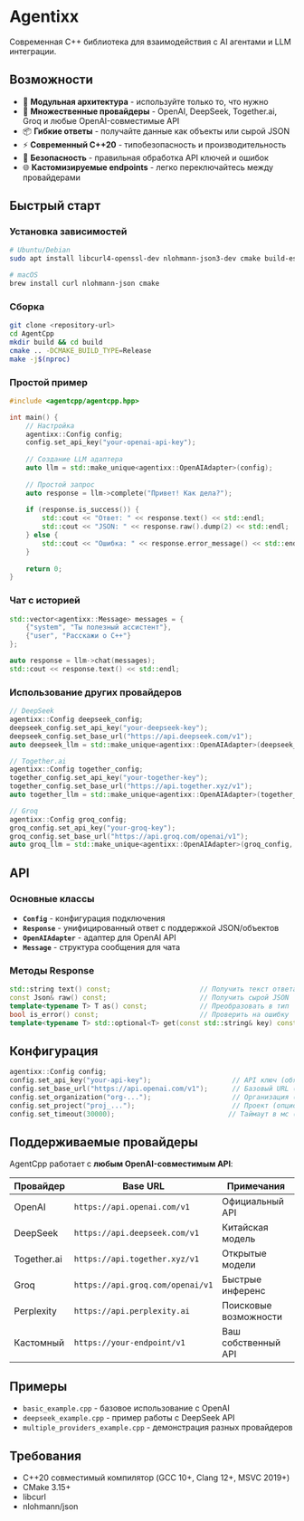 # Agentixx

Современная C++ библиотека для взаимодействия с AI агентами и LLM интеграции.

## Возможности

- 🔧 **Модульная архитектура** - используйте только то, что нужно
- 🚀 **Множественные провайдеры** - OpenAI, DeepSeek, Together.ai, Groq и любые OpenAI-совместимые API
- 📦 **Гибкие ответы** - получайте данные как объекты или сырой JSON
- ⚡ **Современный C++20** - типобезопасность и производительность
- 🔐 **Безопасность** - правильная обработка API ключей и ошибок
- 🌐 **Кастомизируемые endpoints** - легко переключайтесь между провайдерами

## Быстрый старт

### Установка зависимостей

```bash
# Ubuntu/Debian
sudo apt install libcurl4-openssl-dev nlohmann-json3-dev cmake build-essential

# macOS
brew install curl nlohmann-json cmake
```

### Сборка

```bash
git clone <repository-url>
cd AgentCpp
mkdir build && cd build
cmake .. -DCMAKE_BUILD_TYPE=Release
make -j$(nproc)
```

### Простой пример

```cpp
#include <agentcpp/agentcpp.hpp>

int main() {
    // Настройка
    agentixx::Config config;
    config.set_api_key("your-openai-api-key");
    
    // Создание LLM адаптера
    auto llm = std::make_unique<agentixx::OpenAIAdapter>(config);
    
    // Простой запрос
    auto response = llm->complete("Привет! Как дела?");
    
    if (response.is_success()) {
        std::cout << "Ответ: " << response.text() << std::endl;
        std::cout << "JSON: " << response.raw().dump(2) << std::endl;
    } else {
        std::cout << "Ошибка: " << response.error_message() << std::endl;
    }
    
    return 0;
}
```

### Чат с историей

```cpp
std::vector<agentixx::Message> messages = {
    {"system", "Ты полезный ассистент"},
    {"user", "Расскажи о C++"}
};

auto response = llm->chat(messages);
std::cout << response.text() << std::endl;
```

### Использование других провайдеров

```cpp
// DeepSeek
agentixx::Config deepseek_config;
deepseek_config.set_api_key("your-deepseek-key");
deepseek_config.set_base_url("https://api.deepseek.com/v1");
auto deepseek_llm = std::make_unique<agentixx::OpenAIAdapter>(deepseek_config, "deepseek-chat");

// Together.ai
agentixx::Config together_config;
together_config.set_api_key("your-together-key");  
together_config.set_base_url("https://api.together.xyz/v1");
auto together_llm = std::make_unique<agentixx::OpenAIAdapter>(together_config, "meta-llama/Llama-2-7b-chat-hf");

// Groq
agentixx::Config groq_config;
groq_config.set_api_key("your-groq-key");
groq_config.set_base_url("https://api.groq.com/openai/v1");  
auto groq_llm = std::make_unique<agentixx::OpenAIAdapter>(groq_config, "llama3-8b-8192");
```

## API

### Основные классы

- **`Config`** - конфигурация подключения
- **`Response`** - унифицированный ответ с поддержкой JSON/объектов
- **`OpenAIAdapter`** - адаптер для OpenAI API
- **`Message`** - структура сообщения для чата

### Методы Response

```cpp
std::string text() const;                      // Получить текст ответа
const Json& raw() const;                       // Получить сырой JSON  
template<typename T> T as() const;             // Преобразовать в тип
bool is_error() const;                         // Проверить на ошибку
template<typename T> std::optional<T> get(const std::string& key) const;
```

## Конфигурация

```cpp
agentixx::Config config;
config.set_api_key("your-api-key");                    // API ключ (обязательно)
config.set_base_url("https://api.openai.com/v1");      // Базовый URL (по умолчанию OpenAI)
config.set_organization("org-...");                    // Организация (опционально)
config.set_project("proj_...");                        // Проект (опционально)
config.set_timeout(30000);                            // Таймаут в мс (по умолчанию 30сек)
```

## Поддерживаемые провайдеры

AgentCpp работает с **любым OpenAI-совместимым API**:

| Провайдер | Base URL | Примечания |
|-----------|----------|------------|
| OpenAI | `https://api.openai.com/v1` | Официальный API |
| DeepSeek | `https://api.deepseek.com/v1` | Китайская модель |
| Together.ai | `https://api.together.xyz/v1` | Открытые модели |
| Groq | `https://api.groq.com/openai/v1` | Быстрые инференс |
| Perplexity | `https://api.perplexity.ai` | Поисковые возможности |
| Кастомный | `https://your-endpoint/v1` | Ваш собственный API |

## Примеры

- `basic_example.cpp` - базовое использование с OpenAI
- `deepseek_example.cpp` - пример работы с DeepSeek API  
- `multiple_providers_example.cpp` - демонстрация разных провайдеров

## Требования

- C++20 совместимый компилятор (GCC 10+, Clang 12+, MSVC 2019+)
- CMake 3.15+
- libcurl
- nlohmann/json